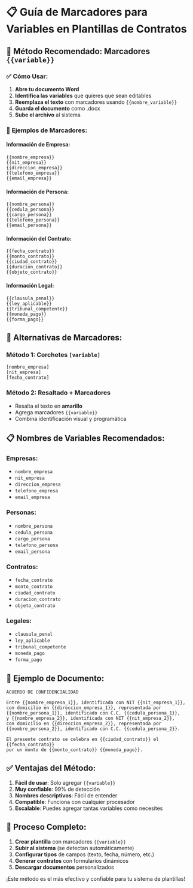 # 📋 Guía de Marcadores para Variables en Plantillas de Contratos

## 🎯 **Método Recomendado: Marcadores `{{variable}}`**

### ✅ **Cómo Usar:**
1. **Abre tu documento Word**
2. **Identifica las variables** que quieres que sean editables
3. **Reemplaza el texto** con marcadores usando `{{nombre_variable}}`
4. **Guarda el documento** como .docx
5. **Sube el archivo** al sistema

### 📝 **Ejemplos de Marcadores:**

#### **Información de Empresa:**
```
{{nombre_empresa}}
{{nit_empresa}}
{{direccion_empresa}}
{{telefono_empresa}}
{{email_empresa}}
```

#### **Información de Persona:**
```
{{nombre_persona}}
{{cedula_persona}}
{{cargo_persona}}
{{telefono_persona}}
{{email_persona}}
```

#### **Información del Contrato:**
```
{{fecha_contrato}}
{{monto_contrato}}
{{ciudad_contrato}}
{{duracion_contrato}}
{{objeto_contrato}}
```

#### **Información Legal:**
```
{{clausula_penal}}
{{ley_aplicable}}
{{tribunal_competente}}
{{moneda_pago}}
{{forma_pago}}
```

## 🔧 **Alternativas de Marcadores:**

### **Método 1: Corchetes `[variable]`**
```
[nombre_empresa]
[nit_empresa]
[fecha_contrato]
```

### **Método 2: Resaltado + Marcadores**
- Resalta el texto en **amarillo**
- Agrega marcadores `{{variable}}`
- Combina identificación visual y programática

## 📋 **Nombres de Variables Recomendados:**

### **Empresas:**
- `nombre_empresa`
- `nit_empresa`
- `direccion_empresa`
- `telefono_empresa`
- `email_empresa`

### **Personas:**
- `nombre_persona`
- `cedula_persona`
- `cargo_persona`
- `telefono_persona`
- `email_persona`

### **Contratos:**
- `fecha_contrato`
- `monto_contrato`
- `ciudad_contrato`
- `duracion_contrato`
- `objeto_contrato`

### **Legales:**
- `clausula_penal`
- `ley_aplicable`
- `tribunal_competente`
- `moneda_pago`
- `forma_pago`

## 🎨 **Ejemplo de Documento:**

```
ACUERDO DE CONFIDENCIALIDAD

Entre {{nombre_empresa_1}}, identificada con NIT {{nit_empresa_1}}, 
con domicilio en {{direccion_empresa_1}}, representada por 
{{nombre_persona_1}}, identificado con C.C. {{cedula_persona_1}}, 
y {{nombre_empresa_2}}, identificada con NIT {{nit_empresa_2}}, 
con domicilio en {{direccion_empresa_2}}, representada por 
{{nombre_persona_2}}, identificado con C.C. {{cedula_persona_2}}.

El presente contrato se celebra en {{ciudad_contrato}} el {{fecha_contrato}} 
por un monto de {{monto_contrato}} {{moneda_pago}}.
```

## ✅ **Ventajas del Método:**

1. **Fácil de usar**: Solo agregar `{{variable}}`
2. **Muy confiable**: 99% de detección
3. **Nombres descriptivos**: Fácil de entender
4. **Compatible**: Funciona con cualquier procesador
5. **Escalable**: Puedes agregar tantas variables como necesites

## 🚀 **Proceso Completo:**

1. **Crear plantilla** con marcadores `{{variable}}`
2. **Subir al sistema** (se detectan automáticamente)
3. **Configurar tipos** de campos (texto, fecha, número, etc.)
4. **Generar contratos** con formularios dinámicos
5. **Descargar documentos** personalizados

¡Este método es el más efectivo y confiable para tu sistema de plantillas!
